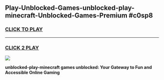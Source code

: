 
## Play-Unblocked-Games-unblocked-play-minecraft-Unblocked-Games-Premium #c0sp8
<h3>
<a href="https://premium.freeplayer.one?title=unblocked-play-minecraft&ref=12M">CLICK TO PLAY</a></h3>
<hr>

<h3>
<a href="https://premium.freeplayer.one?title=unblocked-play-minecraft&ref=12M">CLICK 2 PLAY</a>
  
</h3>

<a href="https://premium.freeplayer.one?title=unblocked-play-minecraft&ref=12M"><img src="https://clearcache.store/games.png"></a>


**unblocked-play-minecraft games unblocked: Your Gateway to Fun and Accessible Online Gaming**
